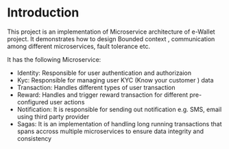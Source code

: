 # Introduction 

This project is an implementation of Microservice architecture of e-Wallet project.  It demonstrates how to design Bounded context , communication among different microservices,
fault tolerance etc.

It has the following Microservice:

- Identity: Responsible for user authentication and authorizaion
- Kyc: Responsible for managing user KYC (Know your customer ) data
- Transaction: Handles different types of user transaction 
- Reward: Handles and trigger reward transaction for different pre-configured user actions
- Notification: It is responsible for sending out notification e.g. SMS, email using third party provider
- Sagas: It is an implementation of handling long running transactions that spans accross multiple microservices to ensure data integrity and consistency

